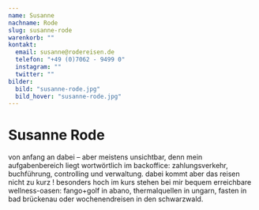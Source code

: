 ```yaml
---
name: Susanne
nachname: Rode
slug: susanne-rode
warenkorb: ""
kontakt:
  email: susanne@rodereisen.de
  telefon: "+49 (0)7062 - 9499 0"
  instagram: ""
  twitter: ""
bilder:
  bild: "susanne-rode.jpg"
  bild_hover: "susanne-rode.jpg"
---
```


# Susanne Rode

von anfang an dabei – aber meistens unsichtbar, denn mein aufgabenbereich liegt wortwörtlich im backoffice: zahlungsverkehr, buchführung, controlling und verwaltung. dabei kommt aber das reisen nicht zu kurz ! besonders hoch im kurs stehen bei mir bequem erreichbare wellness-oasen: fango+golf in abano, thermalquellen in ungarn, fasten in bad brückenau oder wochenendreisen in den schwarzwald.
